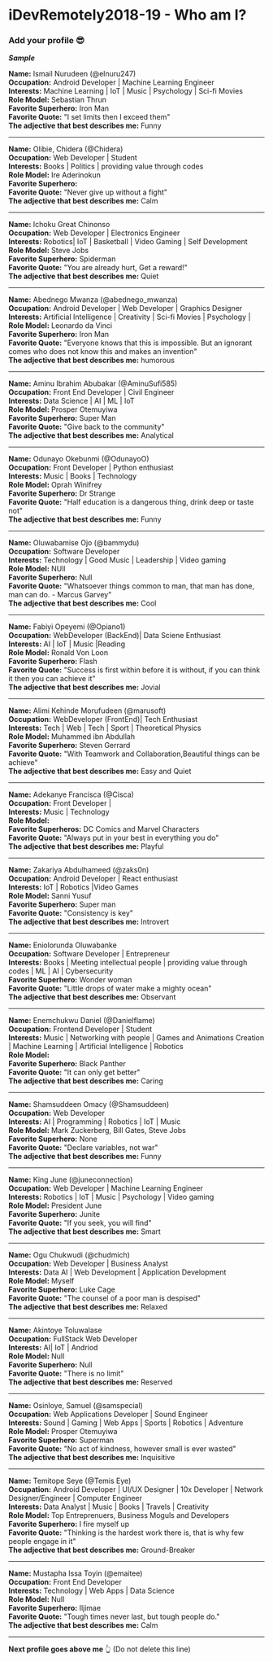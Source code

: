﻿# iDevRemotely2018-19 - Who am I?
### Add your profile 😎
**_Sample_**

**Name:** Ismail Nurudeen (@elnuru247) <br>
**Occupation:** Android Developer | Machine Learning Engineer <br>
**Interests:** Machine Learning | IoT | Music | Psychology | Sci-fi Movies  <br>
**Role Model:** Sebastian Thrun <br>
**Favorite Superhero:** Iron Man <br>
**Favorite Quote:** "I set limits then I exceed them" <br>
**The adjective that best describes me:** Funny <br>
___
**Name:** Olibie, Chidera (@Chidera)<br>
**Occupation:** Web Developer | Student <br>
**Interests:**  Books | Politics | providing value through codes<br>
**Role Model:** Ire Aderinokun <br>
**Favorite Superhero:** <br>
**Favorite Quote:** "Never give up without a fight" <br>
**The adjective that best describes me:** Calm <br>
___
**Name:** Ichoku Great Chinonso <br>
**Occupation:** Web Developer | Electronics Engineer <br>
**Interests:** Robotics| IoT | Basketball | Video Gaming | Self Development <br>
**Role Model:** Steve Jobs <br>
**Favorite Superhero:** Spiderman <br>
**Favorite Quote:** "You are already hurt, Get a reward!" <br>
**The adjective that best describes me:** Quiet <br>
___
**Name:** Abednego Mwanza (@abednego_mwanza) <br>
**Occupation:** Android Developer | Web Developer | Graphics Designer <br>
**Interests:** Artificial Intelligence | Creativity | Sci-fi Movies | Psychology | <br>
**Role Model:** Leonardo da Vinci <br>
**Favorite Superhero:** Iron Man <br>
**Favorite Quote:** "Everyone knows that this is impossible. But an ignorant comes who does not know this and makes an invention" <br>
**The adjective that best describes me:** humorous <br>
___
**Name:** Aminu Ibrahim Abubakar (@AminuSufi585) <br>
**Occupation:** Front End Developer | Civil Engineer <br>
**Interests:** Data Science | AI | ML | IoT <br>
**Role Model:** Prosper Otemuyiwa <br>
**Favorite Superhero:** Super Man <br>
**Favorite Quote:** "Give back to the community" <br>
**The adjective that best describes me:** Analytical <br>
___
**Name:** Odunayo Okebunmi (@OdunayoO) <br>
**Occupation:** Front Developer | Python enthusiast <br>
**Interests:** Music | Books | Technology <br>
**Role Model:** Oprah Winifrey <br>
**Favorite Superhero:** Dr Strange <br>
**Favorite Quote:** "Half education is a dangerous thing, drink deep or taste not" <br>
**The adjective that best describes me:** Funny <br>
___
**Name:** Oluwabamise Ojo (@bammydu) <br>
**Occupation:** Software Developer <br>
**Interests:** Technology | Good Music | Leadership | Video gaming <br>
**Role Model:** NUll <br>
**Favorite Superhero:** Null <br>
**Favorite Quote:** "Whatsoever things common to man, that man has done, man can do. - Marcus Garvey" <br>
**The adjective that best describes me:** Cool <br>
___
**Name:** Fabiyi Opeyemi (@Opiano1)<br>
**Occupation:** WebDeveloper (BackEnd)| Data Sciene Enthusiast <br>
**Interests:** AI | IoT | Music |Reading <br>
**Role Model:** Ronald Von Loon <br>
**Favorite Superhero:** Flash <br>
**Favorite Quote:** "Success is first within before it is without, if you can think it then you can achieve it" <br>
**The adjective that best describes me:** Jovial 
___
**Name:** Alimi Kehinde Morufudeen (@marusoft)<br>
**Occupation:** WebDeveloper (FrontEnd)| Tech Enthusiast <br>
**Interests:** Tech | Web | Tech | Sport | Theoretical Physics <br>
**Role Model:** Muhammed ibn Abdullah <br>
**Favorite Superhero:** Steven Gerrard <br>
**Favorite Quote:** "With Teamwork and Collaboration,Beautiful things can be achieve" <br>
**The adjective that best describes me:** Easy and Quiet <br>
___
**Name:** Adekanye Francisca (@Cisca) <br>
**Occupation:** Front Developer |  <br>
**Interests:** Music | Technology <br>
**Role Model:**  <br>
**Favorite Superheros:** DC Comics and Marvel Characters <br>
**Favorite Quote:** "Always put in your best in everything you do" <br>
**The adjective that best describes me:** Playful <br>
___
**Name:** Zakariya Abdulhameed (@zaks0n)<br>
**Occupation:** Android Developer | React enthusiast <br>
**Interests:**  IoT | Robotics |Video Games <br>
**Role Model:** Sanni Yusuf <br>
**Favorite Superhero:** Super man <br>
**Favorite Quote:** "Consistency is key" <br>
**The adjective that best describes me:** Introvert <br>
___
**Name:** Eniolorunda Oluwabanke <br>
**Occupation:** Software Developer | Entrepreneur <br>
**Interests:**  Books | Meeting intellectual people | providing value through codes | ML | AI | Cybersecurity <br>
**Favorite Superhero:** Wonder woman <br>
**Favorite Quote:** "Little drops of water make a mighty ocean" <br>
**The adjective that best describes me:** Observant <br>
___
**Name:** Enemchukwu Daniel (@Danielflame) <br>
**Occupation:** Frontend Developer | Student <br>
**Interests:**  Music | Networking with people | Games and Animations Creation | Machine Learning | Artificial Intelligence | Robotics  <br>
**Role Model:**  <br>
**Favorite Superhero:** Black Panther <br>
**Favorite Quote:** "It can only get better" <br>
**The adjective that best describes me:** Caring <br>
___
**Name:** Shamsuddeen Omacy (@Shamsuddeen) <br>
**Occupation:** Web Developer <br>
**Interests:** AI | Programming | Robotics | IoT | Music <br>
**Role Model:** Mark Zuckerberg, Bill Gates, Steve Jobs <br>
**Favorite Superhero:** None <br>
**Favorite Quote:** "Declare variables, not war" <br>
**The adjective that best describes me:** Funny <br>
___
**Name:** King June (@juneconnection) <br>
**Occupation:** Web Developer | Machine Learning Engineer <br>
**Interests:** Robotics | IoT | Music | Psychology | Video gaming <br>
**Role Model:** President June <br>
**Favorite Superhero:** Junite <br>
**Favorite Quote:** "If you seek, you will find" <br>
**The adjective that best describes me:** Smart<br>
___
**Name:** Ogu Chukwudi (@chudmich) <br>
**Occupation:** Web Developer | Business Analyst <br>
**Interests:** Data AI | Web Development | Application Development <br>
**Role Model:** Myself <br>
**Favorite Superhero:** Luke Cage <br>
**Favorite Quote:** "The counsel of a poor man is despised" <br>
**The adjective that best describes me:** Relaxed <br>
___
**Name:** Akintoye Toluwalase <br>
**Occupation:**  FullStack Web Developer <br>
**Interests:** AI| IoT | Andriod <br>
**Role Model:** Null <br>
**Favorite Superhero:** Null <br>
**Favorite Quote:** "There is no limit" <br>
**The adjective that best describes me:** Reserved <br>
___
**Name:** Osinloye, Samuel (@samspecial)<br>
**Occupation:** Web Applications Developer | Sound Engineer <br>
**Interests:**  Sound | Gaming | Web Apps | Sports | Robotics | Adventure <br>
**Role Model:** Prosper Otemuyiwa <br>
**Favorite Superhero:** Superman<br>
**Favorite Quote:** "No act of kindness, however small is ever wasted" <br>
**The adjective that best describes me:** Inquisitive <br>
___
**Name:** Temitope Seye (@Temis Eye) <br>
**Occupation:** Android Developer | UI/UX Designer | 10x Developer | Network Designer/Engineer | Computer Engineer <br>
**Interests:** Data Analyst | Music | Books | Travels | Creativity <br>
**Role Model:** Top Entreprenuers, Business Moguls and Developers <br>
**Favorite Superhero:** I fire myself up <br>
**Favorite Quote:** "Thinking is the hardest work there is, that is why few people engage in it" <br>
**The adjective that best describes me:** Ground-Breaker <br>
___
**Name:** Mustapha Issa Toyin (@emaitee) <br>
**Occupation:** Front End Developer <br>
**Interests:** Technology | Web Apps | Data Science <br>
**Role Model:** Null <br>
**Favorite Superhero:** Iljimae <br>
**Favorite Quote:** "Tough times never last, but tough people do." <br>
**The adjective that best describes me:** Calm <br>
___


**Next profile goes above me**  👆 (Do not delete this line)

